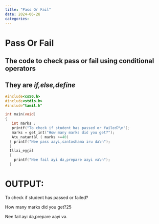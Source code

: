 ```yaml
---
title: "Pass Or Fail"
date: 2024-06-28
categories:
---
```

# **Pass Or Fail**
## The  code to check pass or fail using **conditional operators**
## They are *if,else,define*
```c
#include<cs50.h>
#include<stdio.h>
#include"tamil.h"

int main(void)
{
   int marks ;
   printf("To check if student has passed or failed?\n");
   marks = get_int("How many marks did you get?");
   Atu_naṭantāl ( marks >=40)
  { printf("Nee pass aayi,santoshama iru da\n");
  }
  Illai_eṉṟāl
  {
    printf("Nee fail ayi da,prepare aayi va\n");
  }
```
# OUTPUT:
To check if student has passed or failed?

How many marks did you get?25

Nee fail ayi da,prepare aayi va.
